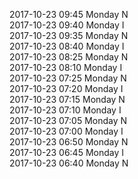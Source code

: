 2017-10-23 09:45 Monday  N  
2017-10-23 09:40 Monday  I  
2017-10-23 09:35 Monday  N  
2017-10-23 08:40 Monday  I  
2017-10-23 08:25 Monday  N  
2017-10-23 08:10 Monday  I  
2017-10-23 07:25 Monday  N  
2017-10-23 07:20 Monday  I  
2017-10-23 07:15 Monday  N  
2017-10-23 07:10 Monday  I  
2017-10-23 07:05 Monday  N  
2017-10-23 07:00 Monday  I  
2017-10-23 06:50 Monday  N  
2017-10-23 06:45 Monday  I  
2017-10-23 06:40 Monday  N  
